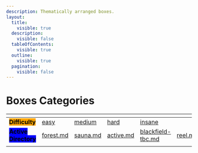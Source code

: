 ```yaml
---
description: Thematically arranged boxes.
layout:
  title:
    visible: true
  description:
    visible: false
  tableOfContents:
    visible: true
  outline:
    visible: true
  pagination:
    visible: false
---
```


# Boxes Categories



<table data-view="cards"><thead><tr><th></th><th></th><th></th><th></th><th></th><th></th><th data-type="content-ref"></th><th data-type="content-ref"></th><th data-type="content-ref"></th><th data-type="content-ref"></th></tr></thead><tbody><tr><td><mark style="background-color:orange;"><strong>Difficulty</strong></mark></td><td><a data-mention href="easy/">easy</a></td><td><a data-mention href="medium/">medium</a></td><td><a data-mention href="hard/">hard</a></td><td><a data-mention href="insane/">insane</a></td><td></td><td></td><td></td><td></td><td></td></tr><tr><td><mark style="background-color:blue;"><strong>Active Directory</strong></mark></td><td><a data-mention href="easy/forest.md">forest.md</a></td><td><a data-mention href="easy/sauna.md">sauna.md</a></td><td><a data-mention href="easy/active.md">active.md</a></td><td><a data-mention href="hard/blackfield-tbc.md">blackfield-tbc.md</a></td><td><a data-mention href="hard/reel.md">reel.md</a></td><td><a href="hard/mantis.md">mantis.md</a></td><td><a href="medium/resolute.md">resolute.md</a></td><td><a href="medium/cascade.md">cascade.md</a></td><td><a href="insane/sizzle.md">sizzle.md</a></td></tr><tr><td></td><td></td><td></td><td></td><td></td><td></td><td></td><td></td><td></td><td></td></tr></tbody></table>
